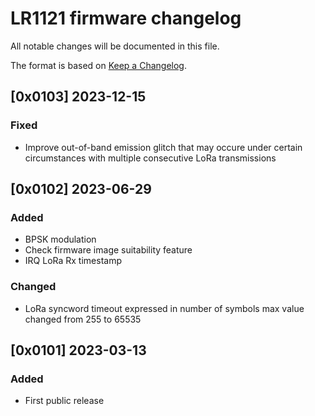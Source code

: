 # LR1121 firmware changelog

All notable changes will be documented in this file.

The format is based on [Keep a Changelog](https://keepachangelog.com/en/1.0.0/).

## [0x0103] 2023-12-15

### Fixed

- Improve out-of-band emission glitch that may occure under certain circumstances with multiple consecutive LoRa transmissions

## [0x0102] 2023-06-29

### Added

- BPSK modulation
- Check firmware image suitability feature
- IRQ LoRa Rx timestamp

### Changed

- LoRa syncword timeout expressed in number of symbols max value changed from 255 to 65535

## [0x0101] 2023-03-13

### Added

- First public release

